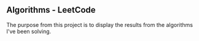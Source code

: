 ## Algorithms - LeetCode
The purpose from this project is to display the results from the algorithms I've been solving.